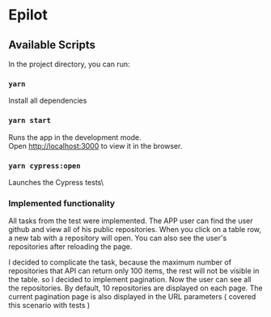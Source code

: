 # Epilot

## Available Scripts

In the project directory, you can run:

### `yarn`

Install all dependencies

### `yarn start`

Runs the app in the development mode.\
Open [http://localhost:3000](http://localhost:3000) to view it in the browser.

### `yarn cypress:open`

Launches the Cypress tests\

### Implemented functionality

All tasks from the test were implemented. The APP user can find the user github and view all of his public repositories. When you click on a table row, a new tab with a repository will open. You can also see the user's repositories after reloading the page.

I decided to complicate the task, because the maximum number of repositories that API can return only 100 items, the rest will not be visible in the table. so I decided to implement pagination. Now the user can see all the repositories. By default, 10 repositories are displayed on each page. The current pagination page is also displayed in the URL parameters ( covered this scenario with tests )